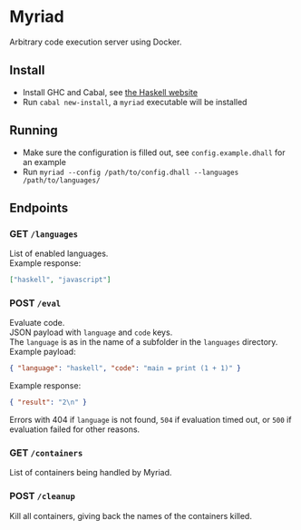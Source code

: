 # Myriad

Arbitrary code execution server using Docker.  

## Install

- Install GHC and Cabal, see [the Haskell website](https://www.haskell.org/)
- Run `cabal new-install`, a `myriad` executable will be installed

## Running

- Make sure the configuration is filled out, see `config.example.dhall` for an example
- Run `myriad --config /path/to/config.dhall --languages /path/to/languages/`

## Endpoints

### **GET** `/languages`

List of enabled languages.  
Example response:  

```json
["haskell", "javascript"]
```

### **POST** `/eval`

Evaluate code.  
JSON payload with `language` and `code` keys.  
The `language` is as in the name of a subfolder in the `languages` directory.  
Example payload:  

```json
{ "language": "haskell", "code": "main = print (1 + 1)" }
```

Example response:  

```json
{ "result": "2\n" }
```

Errors with 404 if `language` is not found, `504` if evaluation timed out, or `500` if evaluation failed for other reasons.  

### **GET** `/containers`

List of containers being handled by Myriad.  

### **POST** `/cleanup`

Kill all containers, giving back the names of the containers killed.  
